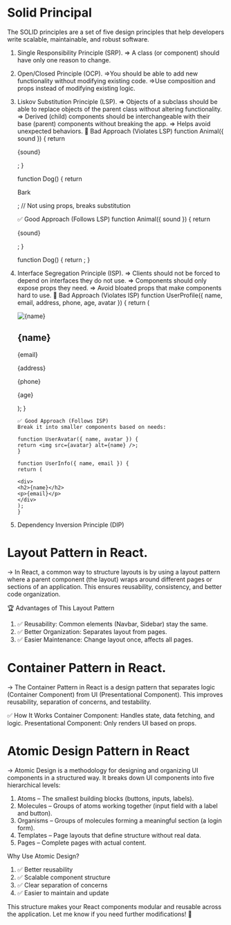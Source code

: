 # Solid Principal

The SOLID principles are a set of five design principles that help developers write scalable, maintainable, and robust software.

1.  Single Responsibility Principle (SRP).
    => A class (or component) should have only one reason to change.
2.  Open/Closed Principle (OCP).
    =>You should be able to add new functionality without modifying existing code.
    =>Use composition and props instead of modifying existing logic.
3.  Liskov Substitution Principle (LSP).
    => Objects of a subclass should be able to replace objects of the parent class without altering functionality.
    => Derived (child) components should be interchangeable with their base (parent) components without breaking the app.
    => Helps avoid unexpected behaviors.
    🔴 Bad Approach (Violates LSP)
    function Animal({ sound }) {
    return <p>{sound}</p>;
    }

    function Dog() {
    return <p>Bark</p>; // Not using props, breaks substitution

    ✅ Good Approach (Follows LSP)
    function Animal({ sound }) {
    return <p>{sound}</p>;
    }

    function Dog() {
    return <Animal sound="Bark" />;
    }

4.  Interface Segregation Principle (ISP).
    => Clients should not be forced to depend on interfaces they do not use.
    => Components should only expose props they need.
    => Avoid bloated props that make components hard to use.
    🔴 Bad Approach (Violates ISP)
    function UserProfile({ name, email, address, phone, age, avatar }) {
    return (

       <div>
       <img src={avatar} alt={name} />
       <h2>{name}</h2>
       <p>{email}</p>
       <p>{address}</p>
       <p>{phone}</p>
       <p>{age}</p>
       </div>
       );
       }

        ✅ Good Approach (Follows ISP)
        Break it into smaller components based on needs:

        function UserAvatar({ name, avatar }) {
        return <img src={avatar} alt={name} />;
        }

        function UserInfo({ name, email }) {
        return (

        <div>
        <h2>{name}</h2>
        <p>{email}</p>
        </div>
        );
        }

5.  Dependency Inversion Principle (DIP)

# Layout Pattern in React.

-> In React, a common way to structure layouts is by using a layout pattern where a parent component (the layout) wraps around different pages or sections of an application. This ensures reusability, consistency, and better code organization.

🏆 Advantages of This Layout Pattern

1. ✅ Reusability: Common elements (Navbar, Sidebar) stay the same.
2. ✅ Better Organization: Separates layout from pages.
3. ✅ Easier Maintenance: Change layout once, affects all pages.

# Container Pattern in React.

-> The Container Pattern in React is a design pattern that separates logic (Container Component) from UI (Presentational Component). This improves reusability, separation of concerns, and testability.

✅ How It Works
Container Component: Handles state, data fetching, and logic.
Presentational Component: Only renders UI based on props.

# Atomic Design Pattern in React

-> Atomic Design is a methodology for designing and organizing UI components in a structured way. It breaks down UI components into five hierarchical levels:

1. Atoms – The smallest building blocks (buttons, inputs, labels).
2. Molecules – Groups of atoms working together (input field with a label and button).
3. Organisms – Groups of molecules forming a meaningful section (a login form).
4. Templates – Page layouts that define structure without real data.
5. Pages – Complete pages with actual content.

Why Use Atomic Design?

1. ✅ Better reusability
2. ✅ Scalable component structure
3. ✅ Clear separation of concerns
4. ✅ Easier to maintain and update

This structure makes your React components modular and reusable across the application. Let me know if you need further modifications! 🚀
